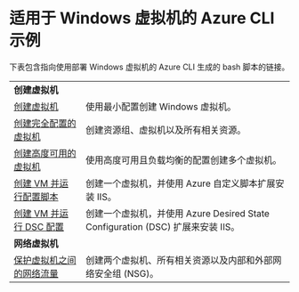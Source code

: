 <properties
    pageTitle="Azure CLI 示例 Windows | Azure"
    description="Azure CLI 示例 Windows"
    services="virtual-machines-windows"
    documentationcenter="virtual-machines"
    author="neilpeterson"
    manager="timlt"
    editor="tysonn"
    tags="azure-service-management"
    translationtype="Human Translation" />
<tags
    ms.assetid=""
    ms.service="virtual-machines-windows"
    ms.devlang="na"
    ms.topic="article"
    ms.tgt_pltfrm="vm-windows"
    ms.workload="infrastructure"
    ms.date="02/27/2017"
    wacn.date="04/17/2017"
    ms.author="nepeters"
    ms.sourcegitcommit="e0e6e13098e42358a7eaf3a810930af750e724dd"
    ms.openlocfilehash="698e4ac3b58458d771f89f9eb9379b13e8f5356d"
    ms.lasthandoff="04/06/2017" />

# <a name="azure-cli-samples-for-windows-virtual-machines"></a>适用于 Windows 虚拟机的 Azure CLI 示例

下表包含指向使用部署 Windows 虚拟机的 Azure CLI 生成的 bash 脚本的链接。

| | |
|---|---|
|**创建虚拟机**||
| [创建虚拟机](/documentation/articles/virtual-machines-windows-cli-sample-create-vm-quick-create/) | 使用最小配置创建 Windows 虚拟机。 |
| [创建完全配置的虚拟机](/documentation/articles/virtual-machines-windows-cli-sample-create-vm/) | 创建资源组、虚拟机以及所有相关资源。|
| [创建高度可用的虚拟机](/documentation/articles/virtual-machines-windows-cli-sample-nlb/) | 使用高度可用且负载均衡的配置创建多个虚拟机。 |
| [创建 VM 并运行配置脚本](/documentation/articles/virtual-machines-windows-cli-sample-create-vm-iis/) | 创建一个虚拟机，并使用 Azure 自定义脚本扩展安装 IIS。 |
| [创建 VM 并运行 DSC 配置](/documentation/articles/virtual-machines-windows-cli-sample-create-iis-using-dsc/) | 创建一个虚拟机，并使用 Azure Desired State Configuration (DSC) 扩展来安装 IIS。 |
|**网络虚拟机**||
| [保护虚拟机之间的网络流量](/documentation/articles/virtual-machines-windows-cli-sample-create-vm-nsg/) | 创建两个虚拟机、所有相关资源以及内部和外部网络安全组 (NSG)。 |
